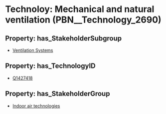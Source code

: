 # Technoloy: __Mechanical and natural ventilation__ (PBN__Technology_2690)

## Property: has_StakeholderSubgroup

* [Ventilation Systems](PBN__TechSubgroup_77)

## Property: has_TechnologyID

* [Q1427418](Q1427418)

## Property: has_StakeholderGroup

* [Indoor air technologies](PBN__TechGroup_13)


